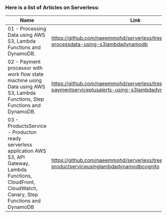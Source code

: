 ### Here is a list of Articles on Serverless:
Name | Link
------------ | -------------
01 - Processing Data using AWS S3, Lambda Functions and DynamoDB. | https://github.com/naeemmohd/serverless/tree/master/serverless001-processdata-using-s3lambdadynamodb
02 - Payment processor with work flow state machine using Data using AWS S3, Lambda Functions, Step Functions and DynamoDB. | https://github.com/naeemmohd/serverless/tree/master/serverless002-paymentserviceplusalerts-using-s3lambdadynamodbstopfunctions
03 - ProductsService - Producton ready serverless application AWS S3, API Gateway, Lambda Functions, CloudFront, CloudWatch, Canary,  Step Functions and DynamoDB | https://github.com/naeemmohd/serverless/tree/master/serverless003-productserviceusinglambdadynamodbcognito


